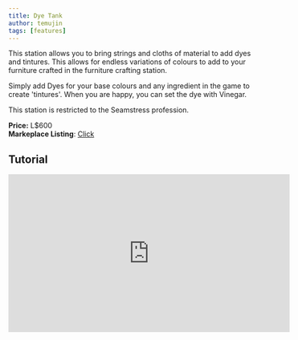 ```yaml
---
title: Dye Tank
author: temujin
tags: [features]
---
```

This station allows you to bring strings and cloths of material to add dyes and tintures. This allows for endless variations of colours to add to your furniture crafted in the furniture crafting station.

Simply add Dyes for your base colours and any ingredient in the game to create 'tintures'. When you are happy, you can set the dye with Vinegar.

This station is restricted to the Seamstress profession.

**Price:** L$600<br>
**Markeplace Listing**: [Click](https://marketplace.secondlife.com/p/SLC-Craftables-Dye-Tank/24366466)

## Tutorial
<iframe width="560" height="315" src="https://www.youtube.com/embed/LhexcTkexTI" title="YouTube video player" frameborder="0" allow="accelerometer; autoplay; clipboard-write; encrypted-media; gyroscope; picture-in-picture; web-share" allowfullscreen></iframe>
